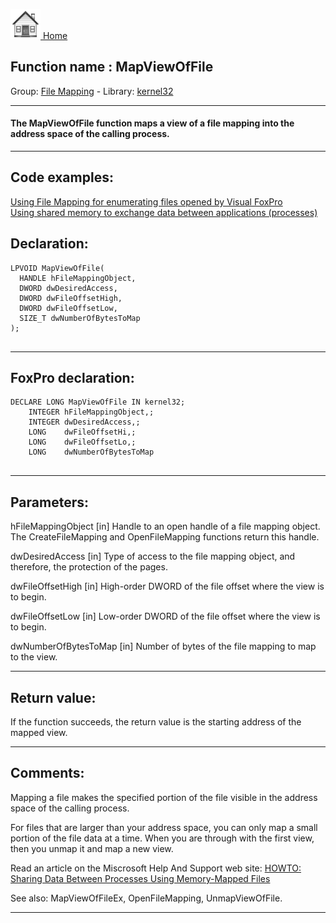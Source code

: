 [<img src="../../images/home.png"> Home ](https://github.com/VFPX/Win32API)  

## Function name : MapViewOfFile
Group: [File Mapping](../../functions_group.md#File_Mapping)  -  Library: [kernel32](../../../libraries.md#kernel32)  
***  


#### The MapViewOfFile function maps a view of a file mapping into the address space of the calling process.
***  


## Code examples:
[Using File Mapping for enumerating files opened by Visual FoxPro](../../samples/sample_473.md)  
[Using shared memory to exchange data between applications (processes)](../../samples/sample_498.md)  

## Declaration:
```foxpro  
LPVOID MapViewOfFile(
  HANDLE hFileMappingObject,
  DWORD dwDesiredAccess,
  DWORD dwFileOffsetHigh,
  DWORD dwFileOffsetLow,
  SIZE_T dwNumberOfBytesToMap
);
  
```  
***  


## FoxPro declaration:
```foxpro  
DECLARE LONG MapViewOfFile IN kernel32;
	INTEGER hFileMappingObject,;
	INTEGER dwDesiredAccess,;
	LONG    dwFileOffsetHi,;
	LONG    dwFileOffsetLo,;
	LONG    dwNumberOfBytesToMap
  
```  
***  


## Parameters:
hFileMappingObject 
[in] Handle to an open handle of a file mapping object. The CreateFileMapping and OpenFileMapping functions return this handle. 

dwDesiredAccess 
[in] Type of access to the file mapping object, and therefore, the protection of the pages.

dwFileOffsetHigh 
[in] High-order DWORD of the file offset where the view is to begin. 

dwFileOffsetLow 
[in] Low-order DWORD of the file offset where the view is to begin.

dwNumberOfBytesToMap 
[in] Number of bytes of the file mapping to map to the view.  
***  


## Return value:
If the function succeeds, the return value is the starting address of the mapped view.  
***  


## Comments:
Mapping a file makes the specified portion of the file visible in the address space of the calling process.  
  
For files that are larger than your address space, you can only map a small portion of the file data at a time. When you are through with the first view, then you unmap it and map a new view.  
  
Read an article on the Miscrosoft Help And Support web site: <a href="http://support.microsoft.com/default.aspx?scid=kb;en-us;188535">HOWTO: Sharing Data Between Processes Using Memory-Mapped Files</a>  
  
See also: MapViewOfFileEx, OpenFileMapping, UnmapViewOfFile.  
  
***  

